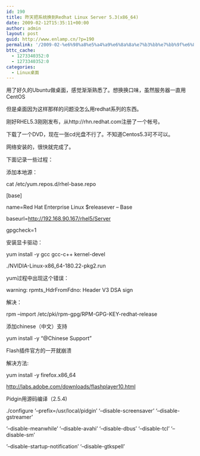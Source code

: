```yaml
---
id: 190
title: 昨天把系统换到Redhat Linux Server 5.3(x86_64)
date: 2009-02-12T15:35:11+00:00
author: admin
layout: post
guid: http://www.enlamp.cn/?p=190
permalink: '/2009-02-%e6%98%a8%e5%a4%a9%e6%8a%8a%e7%b3%bb%e7%bb%9f%e6%8d%a2%e5%88%b0redhat-linux-server-53x86_64/'
bttc_cache:
  - 1273340352:0
  - 1273340352:0
categories:
  - Linux桌面
---
```

用了好久的Ubuntu做桌面，感觉渐渐熟悉了。想换换口味，虽然服务器一直用CentOS
  
但是桌面因为这样那样的问题没怎么用redhat系列的东西。
  
刚好RHEL5.3刚刚发布，从http://rhn.redhat.com注册了一个帐号。
  
下载了一个DVD，现在一张cd光盘不行了。不知道Centos5.3可不可以。

网络安装的，很快就完成了。
  
下面记录一些过程：<!--more-->

添加本地源：
  
cat /etc/yum.repos.d/rhel-base.repo
  
[base]
  
name=Red Hat Enterprise Linux $releasever &#8211; Base
  
baseurl=http://192.168.90.167/rhel5/Server
  
gpgcheck=1

安装显卡驱动：
  
yum install -y gcc gcc-c++ kernel-devel
  
./NVIDIA-Linux-x86_64-180.22-pkg2.run

yum过程中出现这个错误：
  
warning: rpmts_HdrFromFdno: Header V3 DSA sign
  
解决：
  
rpm &#8211;import /etc/pki/rpm-gpg/RPM-GPG-KEY-redhat-release

添加chinese（中文）支持
  
yum install -y &#8220;@Chinese Support&#8221;

Flash插件官方的一开就崩溃
  
解决方法:
  
yum install -y firefox.x86_64
  
http://labs.adobe.com/downloads/flashplayer10.html

Pidgin用源码编译（2.5.4)
  
./configure &#8216;&#8211;prefix=/usr/local/pidgin&#8217; &#8216;&#8211;disable-screensaver&#8217; &#8216;&#8211;disable-gstreamer&#8217;
  
&#8216;&#8211;disable-meanwhile&#8217; &#8216;&#8211;disable-avahi&#8217; &#8216;&#8211;disable-dbus&#8217; &#8216;&#8211;disable-tcl&#8217; &#8216;&#8211;disable-sm&#8217;
  
&#8216;&#8211;disable-startup-notification&#8217; &#8216;&#8211;disable-gtkspell&#8217;